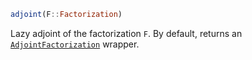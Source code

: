 ```julia
adjoint(F::Factorization)
```

Lazy adjoint of the factorization `F`. By default, returns an [`AdjointFactorization`](@ref) wrapper.
